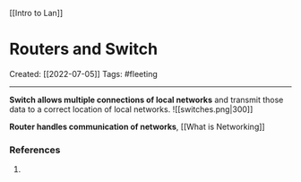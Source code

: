 [[Intro to Lan]]

# Routers and Switch
Created:  [[2022-07-05]]
Tags: #fleeting 

---
**Switch allows multiple connections of local networks** and transmit those data to a correct location of local networks. 
![[switches.png|300]]

**Router handles communication of networks**, [[What is Networking]]













### References
1. 